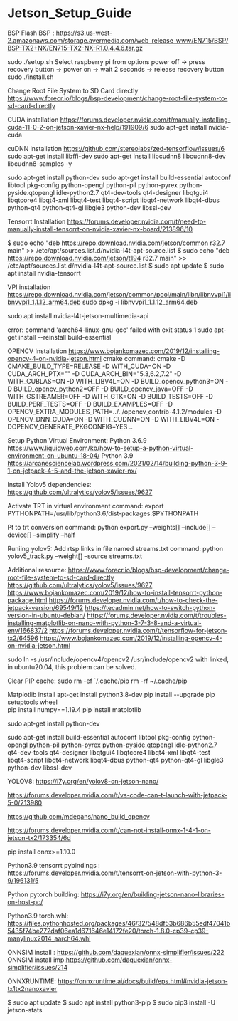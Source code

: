 # Jetson_Setup_Guide

BSP Flash
BSP : https://s3.us-west-2.amazonaws.com/storage.avermedia.com/web_release_www/EN715/BSP/BSP-TX2+NX/EN715-TX2-NX-R1.0.4.4.6.tar.gz

sudo ./setup.sh
Select raspberry pi from options
power off -> press recovery button -> power on -> wait 2 seconds -> release recovery button
sudo ./install.sh


Change Root File System to SD Card directly 
https://www.forecr.io/blogs/bsp-development/change-root-file-system-to-sd-card-directly


CUDA installation
https://forums.developer.nvidia.com/t/manually-installing-cuda-11-0-2-on-jetson-xavier-nx-help/191909/6
sudo apt-get install nvidia-cuda

cuDNN installation
https://github.com/stereolabs/zed-tensorflow/issues/6 
sudo apt-get install libffi-dev
sudo apt-get install libcudnn8 libcudnn8-dev libcudnn8-samples -y

sudo apt-get install python-dev
sudo apt-get install build-essential autoconf libtool pkg-config python-opengl python-pil python-pyrex python-pyside.qtopengl idle-python2.7 qt4-dev-tools qt4-designer libqtgui4 libqtcore4 libqt4-xml libqt4-test libqt4-script libqt4-network libqt4-dbus python-qt4 python-qt4-gl libgle3 python-dev libssl-dev


Tensorrt Installation
https://forums.developer.nvidia.com/t/need-to-manually-install-tensorrt-on-nvidia-xavier-nx-board/213896/10

$ sudo echo "deb https://repo.download.nvidia.com/jetson/common r32.7 main" >> /etc/apt/sources.list.d/nvidia-l4t-apt-source.list 
$ sudo echo "deb https://repo.download.nvidia.com/jetson/t194 r32.7 main" >> /etc/apt/sources.list.d/nvidia-l4t-apt-source.list
$ sudo apt update 
$ sudo apt install nvidia-tensorrt


VPI installation
https://repo.download.nvidia.com/jetson/common/pool/main/libn/libnvvpi1/libnvvpi1_1.1.12_arm64.deb
sudo dpkg -i libnvvpi1_1.1.12_arm64.deb

sudo apt install nvidia-l4t-jetson-multimedia-api

error: command 'aarch64-linux-gnu-gcc' failed with exit status 1
sudo apt-get install --reinstall build-essential


OPENCV Installation
https://www.bojankomazec.com/2019/12/installing-opencv-4-on-nvidia-jetson.html
cmake command:
cmake -D CMAKE_BUILD_TYPE=RELEASE -D WITH_CUDA=ON -D CUDA_ARCH_PTX="" -D CUDA_ARCH_BIN="5.3,6.2,7.2" -D WITH_CUBLAS=ON -D WITH_LIBV4L=ON -D BUILD_opencv_python3=ON -D BUILD_opencv_python2=OFF -D BUILD_opencv_java=OFF -D WITH_GSTREAMER=OFF -D WITH_GTK=ON -D BUILD_TESTS=OFF -D BUILD_PERF_TESTS=OFF -D BUILD_EXAMPLES=OFF -D OPENCV_EXTRA_MODULES_PATH=../../opencv_contrib-4.1.2/modules -D OPENCV_DNN_CUDA=ON -D WITH_CUDNN=ON -D WITH_LIBV4L=ON -DOPENCV_GENERATE_PKGCONFIG=YES ..


Setup Python Virtual Environment:
Python 3.6.9
https://www.liquidweb.com/kb/how-to-setup-a-python-virtual-environment-on-ubuntu-18-04/
Python 3.9
https://arcanesciencelab.wordpress.com/2021/02/14/building-python-3-9-1-on-jetpack-4-5-and-the-jetson-xavier-nx/


Install Yolov5 dependencies:
https://github.com/ultralytics/yolov5/issues/9627


Activate TRT in virtual environment
command: export PYTHONPATH=/usr/lib/python3.6/dist-packages:$PYTHONPATH


Pt to trt conversion
command: python export.py –weights[] –include[] –device[] –simplify –half


Runiing yolov5:
Add rtsp links in file named streams.txt
command: python yolov5_track.py –weight[] –source streams.txt  


Additional resource:
	https://www.forecr.io/blogs/bsp-development/change-root-file-system-to-sd-card-directly
https://github.com/ultralytics/yolov5/issues/9627
https://www.bojankomazec.com/2019/12/how-to-install-tensorrt-python-package.html
https://forums.developer.nvidia.com/t/how-to-check-the-jetpack-version/69549/12
https://tecadmin.net/how-to-switch-python-version-in-ubuntu-debian/
https://forums.developer.nvidia.com/t/troubles-installing-matplotlib-on-nano-with-python-3-7-3-8-and-a-virtual-env/166837/2
https://forums.developer.nvidia.com/t/tensorflow-for-jetson-tx2/64596
https://www.bojankomazec.com/2019/12/installing-opencv-4-on-nvidia-jetson.html

sudo ln -s /usr/include/opencv4/opencv2 /usr/include/opencv2
with linked, in ubuntu20.04, this problem can be solved.


Clear PIP cache: 
	sudo rm -ef `/.cache/pip
	rm -rf  ~/.cache/pip

Matplotlib install
  apt-get install python3.8-dev
  pip install --upgrade pip setuptools wheel  
  pip install numpy==1.19.4
  pip install matplotlib

  sudo apt-get install python-dev

sudo apt-get install build-essential autoconf libtool pkg-config python-opengl python-pil python-pyrex python-pyside.qtopengl idle-python2.7 qt4-dev-tools qt4-designer libqtgui4 libqtcore4 libqt4-xml libqt4-test libqt4-script libqt4-network libqt4-dbus python-qt4 python-qt4-gl libgle3 python-dev libssl-dev


YOLOV8: https://i7y.org/en/yolov8-on-jetson-nano/

https://forums.developer.nvidia.com/t/vs-code-can-t-launch-with-jetpack-5-0/213980

https://github.com/mdegans/nano_build_opencv

https://forums.developer.nvidia.com/t/can-not-install-onnx-1-4-1-on-jetson-tx2/173354/6d

pip install onnx>=1.10.0


Python3.9 tensorrt pybindings : https://forums.developer.nvidia.com/t/tensorrt-on-jetson-with-python-3-9/196131/5

Python pytorch building: https://i7y.org/en/building-jetson-nano-libraries-on-host-pc/

Python3.9 torch.whl: https://files.pythonhosted.org/packages/46/32/548df53b686b55edf47041b5435f74be272daf06ea1d671646e14172fe20/torch-1.8.0-cp39-cp39-manylinux2014_aarch64.whl

ONNSIM install : https://github.com/daquexian/onnx-simplifier/issues/222
ONNSIM install imp:https://github.com/daquexian/onnx-simplifier/issues/214

ONNXRUNTIME: https://onnxruntime.ai/docs/build/eps.html#nvidia-jetson-tx1tx2nanoxavier

$ sudo apt update
$ sudo apt install python3-pip
$ sudo pip3 install -U jetson-stats




